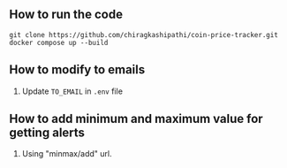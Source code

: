 ## How to run the code

```
git clone https://github.com/chiragkashipathi/coin-price-tracker.git
docker compose up --build
```

## How to modify to emails

1. Update `TO_EMAIL` in `.env` file


## How to add minimum and maximum value for getting alerts
1. Using "minmax/add" url.
